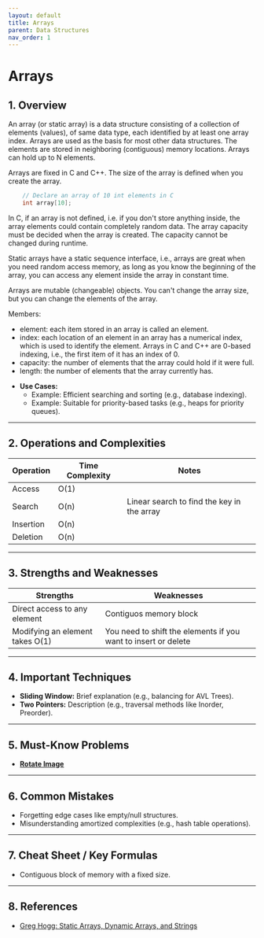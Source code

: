 ```yaml
---
layout: default
title: Arrays
parent: Data Structures
nav_order: 1
---
```


# **Arrays**

## **1. Overview**

An array (or static array) is a data structure consisting of a collection of elements (values), of same data type, each identified by at least one array index. Arrays are used as the basis for most other data structures. The elements are stored in neighboring (contiguous) memory locations. Arrays can hold up to N elements.

Arrays are fixed in C and C++. The size of the array is defined when you create the array.

```c
    // Declare an array of 10 int elements in C
    int array[10];
```

In C, if an array is not defined, i.e. if you don't store anything inside, the array elements could contain completely random data. The array capacity must be decided when the array is created. The capacity cannot be changed during runtime.

Static arrays have a static sequence interface, i.e., arrays are great when you need random access memory, as long as you know the beginning of the array, you can access any element inside the array in constant time.

Arrays are mutable (changeable) objects. You can't change the array size, but you can change the elements of the array.

Members:
  
* element: each item stored in an array is called an element.
* index: each location of an element in an array has a numerical index, which is used to identify the element. Arrays in C and C++ are 0-based indexing, i.e., the first item of it has an index of 0.
* capacity: the number of elements that the array could hold if it were full.
* length: the number of elements that the array currently has.

- **Use Cases:** 
  - Example: Efficient searching and sorting (e.g., database indexing).
  - Example: Suitable for priority-based tasks (e.g., heaps for priority queues).

---

## **2. Operations and Complexities**

| Operation      | Time Complexity | Notes                                        |
|----------------|-----------------|----------------------------------------------|
| Access         | O(1)            |                                              |
| Search         | O(n)            | Linear search to find the key in the array   |
| Insertion      | O(n)            |                                              |
| Deletion       | O(n)            |                                              |

---

## **3. Strengths and Weaknesses**

| **Strengths**                | **Weaknesses**               |
|------------------------------|------------------------------|
| Direct access to any element |  Contiguos memory block      |
| Modifying an element takes O(1) | You need to shift the elements if you want to insert or delete |

---

## **4. Important Techniques**

* **Sliding Window:** Brief explanation (e.g., balancing for AVL Trees).  
* **Two Pointers:** Description (e.g., traversal methods like Inorder, Preorder).

---

## **5. Must-Know Problems**

- **[Rotate Image](https://leetcode.com/problems/rotate-image/solution/)**

<!-- * Best Time to Buy and Sell Stock II
* Count and Say
* Design a stack (linked list vs arrays/vectors) -->

---

## **6. Common Mistakes**

- Forgetting edge cases like empty/null structures.
- Misunderstanding amortized complexities (e.g., hash table operations).

---

## **7. Cheat Sheet / Key Formulas**

* Contiguous block of memory with a fixed size.

---

## **8. References**

* [Greg Hogg: Static Arrays, Dynamic Arrays, and Strings](https://www.youtube.com/watch?v=TQMvBTKn2p0&list=PLKYEe2WisBTFEr6laH5bR2J19j7sl5O8R&index=3&ab_channel=GregHogg)
